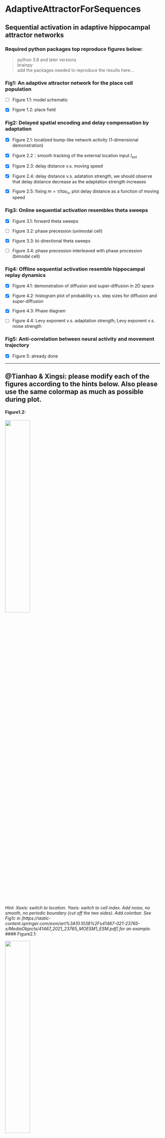 # AdaptiveAttractorForSequences
## Sequential activation in adaptive hippocampal attractor networks

### Required python packages top reproduce figures below:
> python 3.8 and later versions\
> brainpy\
> add the packages needed to reproduce the results here...

### Fig1: An adaptive attractor network for the place cell population
- [ ] Figure 1.1: model schematic

- [x] Figure 1.2: place field

### Fig2: Delayed spatial encoding and delay compensation by adaptation
- [x] Figure 2.1: localized bump-like network activity (1-dimensional demonstration)

- [x] Figure 2.2：smooth tracking of the external location input $I_{ext}$

- [x] Figure 2.3: delay distance v.s. moving speed

- [x] Figure 2.4: delay distance v.s. adatation strength, we should observe that delay distance decrease as the adaptation strength increases

- [x] Figure 2.5: fixing $m=\tau/tau_v$, plot delay distance as a function of moving speed

### Fig3: Online sequential activation resembles theta sweeps
- [x] Figure 3.1: forward theta sweeps

- [ ] Figure 3.2: phase precession (unimodal cell)

- [x] Figure 3.3: bi-directional theta sweeps

- [ ] Figure 3.4: phase precession interleaved with phase procession (bimodal cell)

### Fig4: Offline sequential activation resemble hippocampal replay dynamics
- [x] Figure 4.1: demonstration of diffusion and super-diffusion in 2D space

- [x] Figure 4.2: histogram plot of probability v.s. step sizes for diffusion and super-diffusion

- [x] Figure 4.3: Phase diagram

- [ ] Figure 4.4: Levy exponent v.s. adaptation strength; Levy exponent v.s. noise strength

### Fig5: Anti-correlation between neural activity and movement trajectory
- [x] Figure 5: already done

---

## @Tianhao & Xingsi: please modify each of the figures according to the hints below. Also please use the same colormap as much as possible during plot.
#### Figure1.2: 
<p float="center">
<img src="https://github.com/ZilongJi/AdaptiveAttractorForSequences/blob/main/Figures/Fig1_2_placefield.png" width=40% height=40%>
</p>
<em>Hint: Xaxis: switch to location. Yaxis: switch to cell index. Add noise, no smooth, no periodic boundary (cut off the two sides). Add colorbar. See Fig1c in [https://static-content.springer.com/esm/art%3A10.1038%2Fs41467-021-23765-x/MediaObjects/41467_2021_23765_MOESM1_ESM.pdf] for an example.</em>
#### Figure2.1: 
<p float="center">
<img src="https://github.com/ZilongJi/AdaptiveAttractorForSequences/blob/main/Figures/Fig2_1.png" width=40% height=40%>
</p>
#### Figure2.2: 
<p float="center">
<img src="https://github.com/ZilongJi/AdaptiveAttractorForSequences/blob/main/Figures/Fig2_2.png" width=40% height=40%>
</p>


#### Figure2.3: 
<p float="center">
<img src="https://github.com/ZilongJi/AdaptiveAttractorForSequences/blob/main/Figures/fig2_3.png" width=40% height=40%>
</p>
<em>Hint: Xaxis: Moving speed (rads/s), values are too small, need to match the real moving speed if it is on the linear track. Yaxis: Lag distace （rads）. Change to scatter plot with linked lines between scatters. Add noise during simulation and do shadow plot.</em>

#### Figure2.4: 
<p float="center">
<img src="https://github.com/ZilongJi/AdaptiveAttractorForSequences/blob/main/Figures/fig2_4.png" width=40% height=40%>
</p>
<em>Hint: Xaxis: Adaptation strength (m). Yaxis: Lag distance（rads）. Change to scatter plot with linked lines between scatters. Add noise during simulation and do shadow plot.</em>

#### Figure2.5: 
<p float="center">
<img src="https://github.com/ZilongJi/AdaptiveAttractorForSequences/blob/main/Figures/fig2_5.png" width=40% height=40%>
</p>
<em>Hint: Xaxis: Moving speed (rads/s), values are too small, need to match the real moving speed if it is on the linear track. Yaxis: Lag distance（rads）. Change to scatter plot. Add noise during simulation and do shadow plot.</em>

#### Figure3.1: 
<p float="center">
<img src="https://github.com/ZilongJi/AdaptiveAttractorForSequences/blob/main/Figures/Fig3_1.png" width=40% height=40%>
</p>
<em>Hint: Xaxis: Time ms to s. Mark the theta rhythm boundary in a clearer way. Time starts from 0s and ends up at 1s. Yaxis: Change encoded position to decoded position. Add the caption for the colorbar.</em>

#### Figure3.3: 
<p float="center">
<img src="https://github.com/ZilongJi/AdaptiveAttractorForSequences/blob/main/Figures/Fig3_3.png" width=40% height=40%>
</p>
<em>Hint: refer to Fig3.1.</em>


#### Figure4.1: 
<p float="center">
<img src="https://github.com/ZilongJi/AdaptiveAttractorForSequences/blob/main/Figures/Fig4_1.png" width=40% height=40%>
</p>
<em>Hint: @Xing si: to show the difference of Levy flight and diffusion, you have to put the scale on x and y axis. Colorbar font size is larger than font size under x axis. Make them to be consistent. </em>

#### Figure4.2: 
<p float="center">
<img src="https://github.com/ZilongJi/AdaptiveAttractorForSequences/blob/main/Figures/Fig4_2.png" width=40% height=40%>
</p>
<em>Hint: Make sure the color map used here is consistent with other plots. Chage the font size of x and y labels.</em>

#### Figure4.3: 
<p float="center">
<img src="https://github.com/ZilongJi/AdaptiveAttractorForSequences/blob/main/Figures/Fig4_3.png" width=40% height=40%>
</p>
<em>Hint: Remove the image smoothness.</em>

